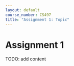 ```yaml
---
layout: default
course_number: CS497
title: "Assignment 1: Topic"
---
```


# Assignment 1

TODO: add content
